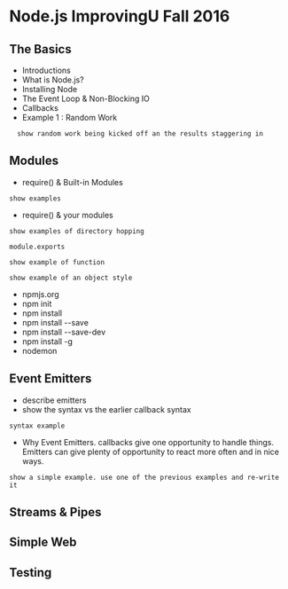 # Node.js ImprovingU Fall 2016

## The Basics
- Introductions
- What is Node.js?
- Installing Node
- The Event Loop & Non-Blocking IO
- Callbacks
- Example 1 : Random Work
```
  show random work being kicked off an the results staggering in
```

## Modules
- require() & Built-in Modules
``` 
show examples 
```
- require() & your modules
``` 
show examples of directory hopping 
```
``` 
module.exports 
```
```
show example of function 
```
``` 
show example of an object style 
```
- npmjs.org
- npm init
- npm install
- npm install --save
- npm install --save-dev
- npm install -g
- nodemon


## Event Emitters 
- describe emitters
- show the syntax vs the earlier callback syntax
```
syntax example
```
- Why Event Emitters. callbacks give one opportunity to handle things. Emitters can give plenty of opportunity to react more often and in nice ways.
```
show a simple example. use one of the previous examples and re-write it
```

## Streams & Pipes

## Simple Web

## Testing

